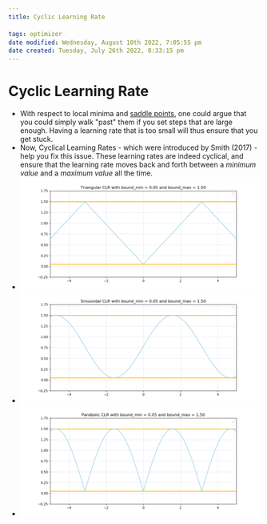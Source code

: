 ```yaml
---
title: Cyclic Learning Rate

tags: optimizer 
date modified: Wednesday, August 10th 2022, 7:05:55 pm
date created: Tuesday, July 26th 2022, 8:33:15 pm
---
```


# Cyclic Learning Rate
- With respect to local minima and [saddle points](Saddle%20Points.md), one could argue that you could simply walk "past" them if you set steps that are large enough. Having a learning rate that is too small will thus ensure that you get stuck.
- Now, Cyclical Learning Rates - which were introduced by Smith (2017) - help you fix this issue. These learning rates are indeed cyclical, and ensure that the learning rate moves back and forth between a _minimum value_ and a _maximum value_ all the time.
- ![Pasted image 20220626150653](assets/Pasted%20image%2020220626150653.png)
- ![Pasted image 20220626150655](assets/Pasted%20image%2020220626150655.png)
- ![Pasted image 20220626150701](assets/Pasted%20image%2020220626150701.png)

